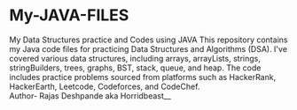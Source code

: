 # My-JAVA-FILES
My Data Structures practice and Codes using JAVA
This repository contains my Java code files for practicing Data Structures and Algorithms (DSA). I've covered various data structures, including arrays, arrayLists, strings, stringBuilders, trees, graphs, BST, stack, queue, and heap. The code includes practice problems sourced from platforms such as HackerRank, HackerEarth, Leetcode, Codeforces, and CodeChef.
<br>
Author- Rajas Deshpande aka Horridbeast__


